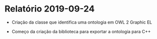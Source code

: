 # Relatório 2019-09-24

- Criação da classe que identifica uma ontologia em OWL 2 Graphic EL

- Começo da criação da biblioteca para exportar a ontologia para C++
